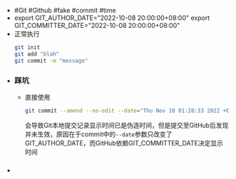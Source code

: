 - #Git #Github #fake #commit #time
- export GIT_AUTHOR_DATE="2022-10-08 20:00:00+08:00"
  export GIT_COMMITTER_DATE="2022-10-08 20:00:00+08:00"
- 正常执行
  ```bash
  git init
  git add "blah"
  git commit -m "message"
  ```
- ### 踩坑
	- 直接使用
	  ```bash
	  git commit --amend --no-edit --date="Thu Nov 10 01:28:33 2022 +0800"
	  ```
	  会导致Git本地提交记录显示时间已是伪造时间，但是提交至GitHub后发现并未生效，原因在于commit中的`--date`参数只改变了GIT_AUTHOR_DATE，而GitHub依赖GIT_COMMITTER_DATE决定显示时间
- ###